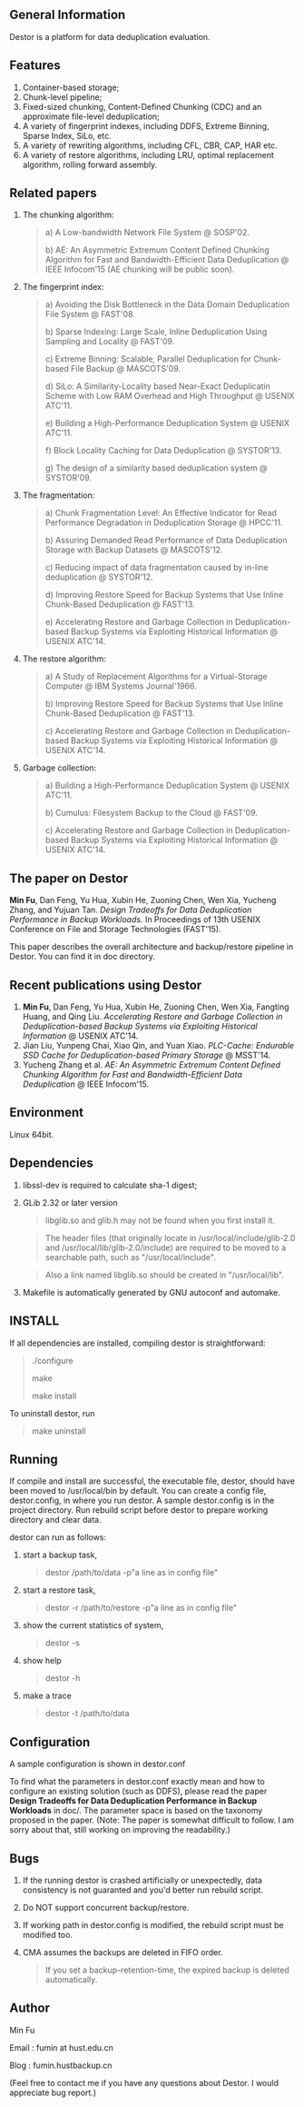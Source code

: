 General Information
-------------------
Destor is a platform for data deduplication evaluation.

Features
--------
1. Container-based storage;
2. Chunk-level pipeline;
3. Fixed-sized chunking, Content-Defined Chunking (CDC) and an approximate file-level deduplication;
4. A variety of fingerprint indexes, including DDFS, Extreme Binning, Sparse Index, SiLo, etc.
5. A variety of rewriting algorithms, including CFL, CBR, CAP, HAR etc.
6. A variety of restore algorithms, including LRU, optimal replacement algorithm, rolling forward assembly.

Related papers
--------------
1. The chunking algorithm:
    > a) A Low-bandwidth Network File System @ SOSP'02. 
    >
    > b) AE: An Asymmetric Extremum Content Defined Chunking Algorithm for Fast and Bandwidth-Efficient Data Deduplication @ IEEE Infocom'15 (AE chunking will be public soon).

2. The fingerprint index:
    > a) Avoiding the Disk Bottleneck in the Data Domain Deduplication File System @ FAST'08.
    >
    > b) Sparse Indexing: Large Scale, Inline Deduplication Using Sampling and Locality @ FAST'09.
    >
    > c) Extreme Binning: Scalable, Parallel Deduplication for Chunk-based File Backup @ MASCOTS'09.
    >
    > d) SiLo: A Similarity-Locality based Near-Exact Deduplicatin Scheme with Low RAM Overhead and High Throughput @ USENIX ATC'11.
    >
    > e) Building a High-Performance Deduplication System @ USENIX ATC'11.
    >
    > f) Block Locality Caching for Data Deduplication @ SYSTOR'13.
    >
    > g) The design of a similarity based deduplication system @ SYSTOR'09.

3. The fragmentation:
    > a) Chunk Fragmentation Level: An Effective Indicator for Read Performance Degradation in Deduplication Storage @ HPCC'11.
    >
    > b) Assuring Demanded Read Performance of Data Deduplication Storage with Backup Datasets @ MASCOTS'12. 
    >
    > c) Reducing impact of data fragmentation caused by in-line deduplication @ SYSTOR'12.
    >
    > d) Improving Restore Speed for Backup Systems that Use Inline Chunk-Based Deduplication @ FAST'13.
    >
    > e) Accelerating Restore and Garbage Collection in Deduplication-based Backup Systems via Exploiting Historical Information @ USENIX ATC'14.

4. The restore algorithm:
    > a) A Study of Replacement Algorithms for a Virtual-Storage Computer @ IBM Systems Journal'1966.
    >
    > b) Improving Restore Speed for Backup Systems that Use Inline Chunk-Based Deduplication @ FAST'13.
    >
    > c) Accelerating Restore and Garbage Collection in Deduplication-based Backup Systems via Exploiting Historical Information @ USENIX ATC'14.

5. Garbage collection:
    > a) Building a High-Performance Deduplication System @ USENIX ATC'11.
    >
    > b) Cumulus: Filesystem Backup to the Cloud @ FAST'09.
    >
    > c) Accelerating Restore and Garbage Collection in Deduplication-based Backup Systems via Exploiting Historical Information @ USENIX ATC'14.

The paper on Destor
----------------------
**Min Fu**, Dan Feng, Yu Hua, Xubin He, Zuoning Chen, Wen Xia, Yucheng Zhang, and Yujuan Tan. 
*Design Tradeoffs for Data Deduplication Performance in Backup Workloads.* 
In Proceedings of 13th USENIX Conference on File and Storage Technologies (FAST'15).

This paper describes the overall architecture and backup/restore pipeline in Destor.
You can find it in doc directory.

Recent publications using Destor
-----------------------------
1. **Min Fu**, Dan Feng, Yu Hua, Xubin He, Zuoning Chen, Wen Xia, Fangting Huang, and Qing Liu. *Accelerating Restore and Garbage Collection in Deduplication-based Backup Systems via Exploiting Historical Information* @ USENIX ATC'14.
2. Jian Liu, Yunpeng Chai, Xiao Qin, and Yuan Xiao. *PLC-Cache: Endurable SSD Cache for Deduplication-based Primary Storage* @ MSST'14.
3. Yucheng Zhang et al. *AE: An Asymmetric Extremum Content Defined Chunking Algorithm for Fast and Bandwidth-Efficient Data Deduplication* @ IEEE Infocom'15.

Environment
-----------
Linux 64bit.

Dependencies
------------
1. libssl-dev is required to calculate sha-1 digest;
2. GLib 2.32 or later version 

   > libglib.so and glib.h may not be found when you first install it.

   > The header files (that originally locate in /usr/local/include/glib-2.0 and /usr/local/lib/glib-2.0/include) are required to be moved to a searchable path, such as "/usr/local/include". 

   > Also a link named libglib.so should be created in "/usr/local/lib".

3. Makefile is automatically generated by GNU autoconf and automake.

INSTALL
-------
If all dependencies are installed,
compiling destor is straightforward:

>./configure
>
>make
>
>make install

To uninstall destor, run

>make uninstall

Running
-------
If compile and install are successful, the executable file, destor, should have been moved to /usr/local/bin by default.
You can create a config file, destor.config, in where you run destor.
A sample destor.config is in the project directory.
Run rebuild script before destor to prepare working directory and clear data.

destor can run as follows:

1. start a backup task,
   > destor /path/to/data -p"a line as in config file"

2. start a restore task,
   > destor -r<jobid> /path/to/restore -p"a line as in config file"

3. show the current statistics of system,
   > destor -s

4. show help
   > destor -h

5. make a trace
   > destor -t /path/to/data

Configuration
-------------
A sample configuration is shown in destor.conf

To find what the parameters in destor.conf exactly mean and how to configure an existing solution (such as DDFS), please read the paper **Design Tradeoffs for Data Deduplication Performance in Backup Workloads** in doc/.
The parameter space is based on the taxonomy proposed in the paper.
(Note: The paper is somewhat difficult to follow. I am sorry about that, still working on improving the readability.)

Bugs
----
1. If the running destor is crashed artificially or unexpectedly, data consistency is not guaranted and you'd better run rebuild script.

2. Do NOT support concurrent backup/restore.

3. If working path in destor.config is modified, the rebuild script must be modified too.

4. CMA assumes the backups are deleted in FIFO order.
    > If you set a backup-retention-time, the expired backup is deleted automatically.

Author
------
Min Fu

Email : fumin at hust.edu.cn

Blog : fumin.hustbackup.cn

(Feel free to contact me if you have any questions about Destor.
I would appreciate bug report.)
